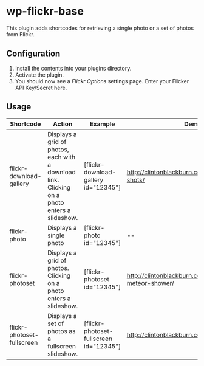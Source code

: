 wp-flickr-base
==========

This plugin adds shortcodes for retrieving a single photo or a set of photos from Flickr.

Configuration
-----

1. Install the contents into your plugins directory.
2. Activate the plugin.
3. You should now see a *Flickr Options* settings page.  Enter your Flicker API Key/Secret here.


Usage
-----

Shortcode     | Action        | Example    | Demo
------------- | ------------- | ---------- | ------
flickr-download-gallery  | Displays a grid of photos, each with a download link. Clicking on a photo enters a slideshow. | [flickr-download-gallery id="12345"] | http://clintonblackburn.com/clients/joemmys-shots/
flickr-photo  | Displays a single photo | [flickr-photo id="12345"] | --
flickr-photoset | Displays a grid of photos. Clicking on a photo enters a slideshow. | [flickr-photoset id="12345"] |  http://clintonblackburn.com/camelopardalid-meteor-shower/
flickr-photoset-fullscreen | Displays a set of photos as a fullscreen slideshow. | [flickr-photoset-fullscreen id="12345"] | http://clintonblackburn.com/
